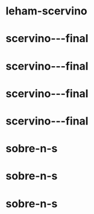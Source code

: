 # leham-scervino
# scervino---final
# scervino---final
# scervino---final
# scervino---final
# sobre-n-s
# sobre-n-s
# sobre-n-s
